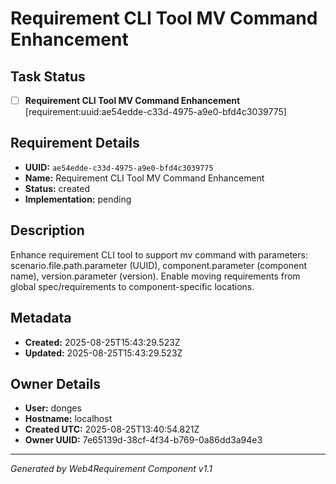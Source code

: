 # Requirement CLI Tool MV Command Enhancement

## Task Status
- [ ] **Requirement CLI Tool MV Command Enhancement** [requirement:uuid:ae54edde-c33d-4975-a9e0-bfd4c3039775]

## Requirement Details

- **UUID:** `ae54edde-c33d-4975-a9e0-bfd4c3039775`
- **Name:** Requirement CLI Tool MV Command Enhancement
- **Status:** created
- **Implementation:** pending

## Description

Enhance requirement CLI tool to support mv command with parameters: scenario.file.path.parameter (UUID), component.parameter (component name), version.parameter (version). Enable moving requirements from global spec/requirements to component-specific locations.

## Metadata

- **Created:** 2025-08-25T15:43:29.523Z
- **Updated:** 2025-08-25T15:43:29.523Z

## Owner Details

- **User:** donges
- **Hostname:** localhost
- **Created UTC:** 2025-08-25T13:40:54.821Z
- **Owner UUID:** 7e65139d-38cf-4f34-b769-0a86dd3a94e3

---

*Generated by Web4Requirement Component v1.1*
